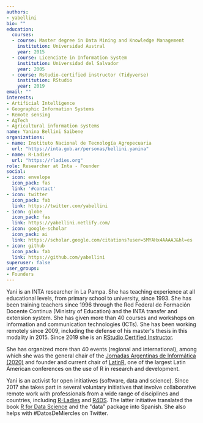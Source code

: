 ```yaml
---
authors:
- yabellini
bio: ""
education:
  courses:
  - course: Master degree in Data Mining and Knowledge Management
    institution: Universidad Austral
    year: 2015
  - course: Licenciate in Information System
    institution: Universidad del Salvador
    year: 2005
  - course: Rstudio-certified instructor (Tidyverse)
    institution: RStudio
    year: 2019
email: ""
interests:
- Artificial Intelligence
- Geographic Information Systems
- Remote sensing
- AgTech
- Agricultural information systems
name: Yanina Bellini Saibene
organizations:
- name: Instituto Nacional de Tecnología Agropecuaria
  url: "https://inta.gob.ar/personas/bellini.yanina"
- name: R-Ladies
  url: "https://rladies.org"
role: Researcher at Inta - Founder
social:
- icon: envelope
  icon_pack: fas
  link: '#contact'
- icon: twitter
  icon_pack: fab
  link: https://twitter.com/yabellini
- icon: globe
  icon_pack: fas
  link: https://yabellini.netlify.com/
- icon: google-scholar
  icon_pack: ai
  link: https://scholar.google.com/citations?user=5MYAHx4AAAAJ&hl=es
- icon: github
  icon_pack: fab
  link: https://github.com/yabellini
superuser: false
user_groups:
- Founders
---
```


Yani is an INTA researcher in La Pampa. She has teaching experience at all educational levels, from primary school to university, since 1993. She has been training teachers since 1996 through the Red Federal de Formación Docente Continua (Ministry of Education) and the INTA transfer and extension system. She has given more than 40 courses and workshops on information and communication technologies (ICTs). She has been working remotely since 2009, including the defense of his master's thesis in this modality in 2015. Since 2019 she is an [RStudio Certified Instructor](https://education.rstudio.com/trainers/).

She has organized more than 40 events (regional and international), among which she was the general chair of the [Jornadas Argentinas de Informática (2020)](http://www.sadio.org.ar/jaiio/) and founder and current chair of [LatinR](https://latin-r.com), one of the largest Latin American conferences on the use of R in research and development.  

Yani is an activist for open initiatives (software, data and science). Since 2017 she takes part in several voluntary initiatives that involve collaborative remote work with professionals from a wide range of disciplines and countries, including [R-Ladies](https://rladies.org/) and [R4DS](https://github.com/cienciadedatos). The latter initiative translated the book [R for Data Science](https://es.r4ds.hadley.nz) and the "data" package into Spanish. She also helps with #DatosDeMiercles on Twitter. 

